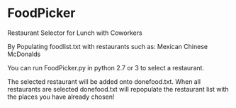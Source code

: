 # FoodPicker
Restaurant Selector for Lunch with Coworkers

By Populating foodlist.txt with restaurants such as:
Mexican
Chinese
McDonalds

You can run FoodPicker.py in python 2.7 or 3 to select a restaurant. 

The selected restaurant will be added onto donefood.txt. When all restaurants are selected donefood.txt will repopulate the restaurant list with the places you have already chosen!
